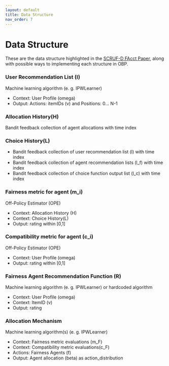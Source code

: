 ```yaml
---
layout: default
title: Data Structure
nav_order: 7
---
```

# Data Structure
These are the data structure highlighted in the [SCRUF-D FAcct Paper](content/papers/2021_FAccT_SCRUF.pdf), along with possible ways to implementing each structure in OBP.

### User Recommendation List (l)
Machine learning algorithm (e. g. IPWLearner)
  - Context: User Profile (omega) 
  - Output: Actions: itemIDs (v) and Positions: 0... N-1

### Allocation History(H)
Bandit feedback collection of agent allocations with time index

### Choice History(L)
  - Bandit feedback collection of user recommendation list (l) with time index
  - Bandit feedback collection of agent recommendation lists (l_f) with time index
  - Bandit feedback collection of choice function output list (l_c) with time index

### Fairness metric for agent (m_i)
Off-Policy Estimator (OPE)
   - Context: Allocation History (H)
  - Context: Choice History(L)
  - Output: rating within [0,1]

### Compatibility metric for agent (c_i)
Off-Policy Estimator (OPE)
  - Context: User Profile (omega)
  - Output: rating within [0,1]

### Fairness Agent Recommendation Function (R)
Machine learning algorithm (e. g. IPWLearner) or hardcoded algorithm
  - Context: User Profile (omega)
  - Context: ItemID (v)
  - Output: rating

### Allocation Mechanism
Machine learning algorithm(s) (e. g. IPWLearner)
  - Context: Fairness metric evaluations (m_F)
  - Context: Compatibility metric evaluations(c_F)
  - Actions: Fairness Agents (f)
  - Output: Agent allocation (beta) as action_distribution
